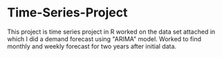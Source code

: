 # Time-Series-Project 
This project is time series project in R worked on the data set attached in which I did a demand forecast using "ARIMA" model. 
Worked to find monthly and weekly forecast for two years after initial data.
